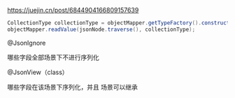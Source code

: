 <https://juejin.cn/post/6844904166809157639>

```java
CollectionType collectionType = objectMapper.getTypeFactory().constructCollectionType(List.class, KeyValueModel.class);
objectMapper.readValue(jsonNode.traverse(), collectionType);
```

@JsonIgnore

哪些字段全部场景下不进行序列化

@JsonView（class）

哪些字段在该场景下序列化，并且 场景可以继承